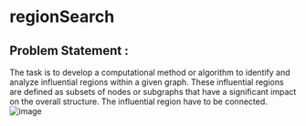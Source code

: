 # regionSearch

## Problem Statement :
  The task is to develop a computational method or algorithm to identify and analyze influential regions within a given graph. These influential regions are defined as subsets of nodes or subgraphs that have a significant impact on the overall structure. The influential region have to be connected.
  ![image](https://github.com/Astik-Gorai/regionSearch/assets/81304561/0ee3a759-5366-49b4-be07-96b0b24a8ea3)

